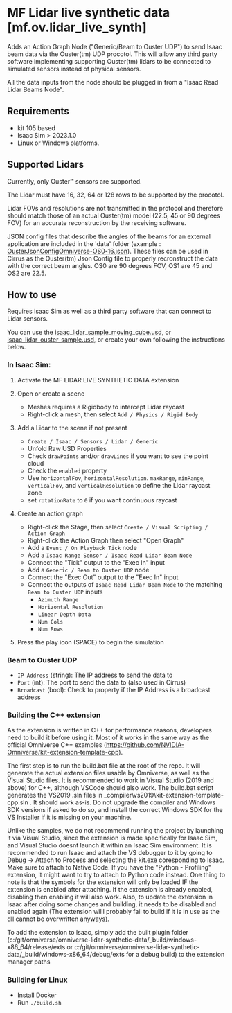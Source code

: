 # MF Lidar live synthetic data [mf.ov.lidar_live_synth]

Adds an Action Graph Node ("Generic/Beam to Ouster UDP") to send Isaac beam data via the Ouster(tm) UDP procotol.
This will allow any third party software implementing supporting Ouster(tm) lidars to be connected to simulated sensors instead of physical sensors.

All the data inputs from the node should be plugged in from a "Isaac Read Lidar Beams Node".

## Requirements
- kit 105 based
- Isaac Sim > 2023.1.0
- Linux or Windows platforms.

## Supported Lidars

Currently, only Ouster™ sensors are supported.

The Lidar must have 16, 32, 64 or 128 rows to be supported by the procotol.

Lidar FOVs and resolutions are not transmitted in the protocol and therefore should match those of an actual Ouster(tm) model (22.5, 45 or 90 degrees FOV) for an accurate reconstruction by the receiving software.

JSON config files that describe the angles of the beams for an external application are included in the 'data' folder (example : [OusterJsonConfigOmniverse-OS0-16.json](exts/mf.ov.lidar_live_synth/data/OusterJsonConfigOmniverse-OS0-16.json)). These files can be used in Cirrus as the Ouster(tm) Json Config file to properly recronstruct the data with the correct beam angles. OS0 are 90 degrees FOV, OS1 are 45 and OS2 are 22.5.

## How to use

Requires Isaac Sim as well as a third party software that can connect to Lidar sensors.

You can use the [isaac_lidar_sample_moving_cube.usd](exts/mf.ov.lidar_live_synth/samples/isaac_lidar_sample_moving_cube.usd), or [isaac_lidar_ouster_sample.usd](exts/mf.ov.lidar_live_synth/samples//isaac_lidar_ouster_sample.usd), or create your own following the instructions below.

### In Isaac Sim:
1. Activate the MF LIDAR LIVE SYNTHETIC DATA extension
2. Open or create a scene
    - Meshes requires a Rigidbody to intercept Lidar raycast
    - Right-click a mesh, then select `Add / Physics / Rigid Body`
3. Add a Lidar to the scene if not present
    - `Create / Isaac / Sensors / Lidar / Generic`
    - Unfold Raw USD Properties
    - Check `drawPoints` and/or `drawLines` if you want to see the point cloud
    - Check the `enabled` property
    - Use `horizontalFov`, `horizontalResolution`. `maxRange`, `minRange`, `verticalFov`, and `verticalResolution` to define the Lidar raycast zone
    - set `rotationRate` to `0` if you want continuous raycast
4. Create an action graph
    - Right-click the Stage, then select `Create / Visual Scripting / Action Graph`
    - Right-click the Action Graph then select "Open Graph"
    - Add a `Event / On Playback Tick` node
    - Add a `Isaac Range Sensor / Isaac Read Lidar Beam Node`
    - Connect the "Tick" output to the "Exec In" input
    - Add a `Generic / Beam to Ouster UDP` node
    - Connect the "Exec Out" output to the "Exec In" input
    - Connect the outputs of `Isaac Read Lidar Beam Node` to the matching `Beam to Ouster UDP` inputs
        - `Azimuth Range`
        - `Horizontal Resolution`
        - `Linear Depth Data`
        - `Num Cols`
        - `Num Rows`

6. Press the play icon (SPACE) to begin the simulation

### Beam to Ouster UDP
- `IP Address` (string): The IP address to send the data to
- `Port` (int): The port to send the data to (also used in Cirrus)
- `Broadcast` (bool): Check to property if the IP Address is a broadcast address

### Building the C++ extension
As the extension is written in C++ for performance reasons, developers need to build it before using it. Most of it works in the same way as the official Omniverse C++ examples (https://github.com/NVIDIA-Omniverse/kit-extension-template-cpp).

The first step is to run the build.bat file at the root of the repo. It will generate the actual extension files usable by Omniverse, as well as the Visual Studio files. It is recommended to work in Visual Studio (2019 and above) for C++, although VSCode should also work. The build.bat script generates the VS2019 .sln files in _compiler\vs2019\kit-extension-template-cpp.sln . It should work as-is. Do not upgrade the compiler and Windows SDK versions if asked to do so, and install the correct Windows SDK for the VS Installer if it is missing on your machine.

Unlike the samples, we do not recommend running the project by launching it via Visual Studio, since the extension is made specifically for Isaac Sim, and Visual Studio doesnt launch it within an Isaac Sim environment. It is recommended to run Isaac and attach the VS debugger to it by going to Debug -> Attach to Process and selecting the kit.exe coresponding to Isaac. Make sure to attach to Native Code. If you have the "Python - Profiling" extension, it might want to try to attach to Python code instead. One thing to note is that the symbols for the extension will only be loaded IF the extension is enabled after attaching. If the extension is already enabled, disabling then enabling it will also work. Also, to update the extension in Isaac after doing some changes and building, it needs to be disabled and enabled again (The extension willl probably fail to build if it is in use as the dll cannot be overwritten anyways).

To add the extension to Isaac, simply add the built plugin folder (c:/git/omniverse/omniverse-lidar-synthetic-data/_build/windows-x86_64/release/exts or c:/git/omniverse/omniverse-lidar-synthetic-data/_build/windows-x86_64/debug/exts for a debug build) to the extension manager paths

### Building for Linux

- Install Docker
- Run `./build.sh`
